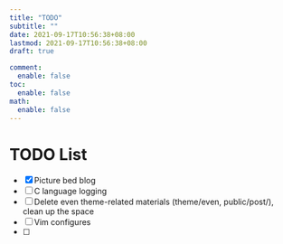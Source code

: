```yaml
---
title: "TODO"
subtitle: ""
date: 2021-09-17T10:56:38+08:00
lastmod: 2021-09-17T10:56:38+08:00
draft: true

comment:
  enable: false
toc:
  enable: false
math:
  enable: false
---
```


<!--more-->
# TODO List
- [x] Picture bed blog
- [ ] C language logging
- [ ] Delete even theme-related materials (theme/even, public/post/), clean up the space
- [ ] Vim configures
- [ ]

